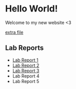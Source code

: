 # Hello World!

Welcome to my new website <3

[extra file](https://hsflores7.github.io/cse15l-lab-reports/a-cute-wittle-file.html)

## Lab Reports
* [Lab Report 1](https://hsflores7.github.io/cse15l-lab-reports/lab-report-1-week-2.html)
* [Lab Report 2](https://hsflores7.github.io/cse15l-lab-reports/lab-report-2-week-4.html)
* [Lab Report 3](https://hsflores7.github.io/cse15l-lab-reports/lab-report-3-week-6.html)
* Lab Report 4
* Lab Report 5

